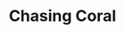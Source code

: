 ---
title: Chasing Coral
featured: true
url: 'https://www.imdb.com/title/tt6333054/'
categories:
  - 49f0ae64-b03a-4d50-bbdc-edd765ef4500
description: >-
  Coral reefs around the world are vanishing at an unprecedented rate. A team of
  divers, photographers and scientists set out on a thrilling ocean adventure to
  discover why and to reveal the underwater mystery to the world.
image: null
blueprint: action

---